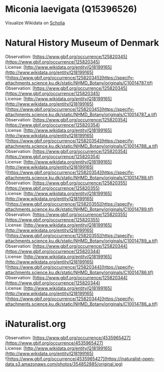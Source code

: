 
Miconia laevigata (Q15396526)
=============================
  
Visualize Wikidata on [Scholia](https://scholia.toolforge.org/taxon/Q15396526)
# Natural History Museum of Denmark
  
Observation: [https://www.gbif.org/occurrence/125820345](https://www.gbif.org/occurrence/125820345)  
License: [http://www.wikidata.org/entity/Q18199165](http://www.wikidata.org/entity/Q18199165)  
![https://www.gbif.org/occurrence/125820345](https://specify-attachments.science.ku.dk/static/NHMD_Botany/originals/C10014787.tif)  
Observation: [https://www.gbif.org/occurrence/125820345](https://www.gbif.org/occurrence/125820345)  
License: [http://www.wikidata.org/entity/Q18199165](http://www.wikidata.org/entity/Q18199165)  
![https://www.gbif.org/occurrence/125820345](https://specify-attachments.science.ku.dk/static/NHMD_Botany/originals/C10014787_a.tif)  
Observation: [https://www.gbif.org/occurrence/125820354](https://www.gbif.org/occurrence/125820354)  
License: [http://www.wikidata.org/entity/Q18199165](http://www.wikidata.org/entity/Q18199165)  
![https://www.gbif.org/occurrence/125820354](https://specify-attachments.science.ku.dk/static/NHMD_Botany/originals/C10014788_a.tif)  
Observation: [https://www.gbif.org/occurrence/125820354](https://www.gbif.org/occurrence/125820354)  
License: [http://www.wikidata.org/entity/Q18199165](http://www.wikidata.org/entity/Q18199165)  
![https://www.gbif.org/occurrence/125820354](https://specify-attachments.science.ku.dk/static/NHMD_Botany/originals/C10014788.tif)  
Observation: [https://www.gbif.org/occurrence/125820355](https://www.gbif.org/occurrence/125820355)  
License: [http://www.wikidata.org/entity/Q18199165](http://www.wikidata.org/entity/Q18199165)  
![https://www.gbif.org/occurrence/125820355](https://specify-attachments.science.ku.dk/static/NHMD_Botany/originals/C10014789.tif)  
Observation: [https://www.gbif.org/occurrence/125820355](https://www.gbif.org/occurrence/125820355)  
License: [http://www.wikidata.org/entity/Q18199165](http://www.wikidata.org/entity/Q18199165)  
![https://www.gbif.org/occurrence/125820355](https://specify-attachments.science.ku.dk/static/NHMD_Botany/originals/C10014789_a.tif)  
Observation: [https://www.gbif.org/occurrence/125820344](https://www.gbif.org/occurrence/125820344)  
License: [http://www.wikidata.org/entity/Q18199165](http://www.wikidata.org/entity/Q18199165)  
![https://www.gbif.org/occurrence/125820344](https://specify-attachments.science.ku.dk/static/NHMD_Botany/originals/C10014786.tif)  
Observation: [https://www.gbif.org/occurrence/125820344](https://www.gbif.org/occurrence/125820344)  
License: [http://www.wikidata.org/entity/Q18199165](http://www.wikidata.org/entity/Q18199165)  
![https://www.gbif.org/occurrence/125820344](https://specify-attachments.science.ku.dk/static/NHMD_Botany/originals/C10014786_a.tif)
# iNaturalist.org
  
Observation: [https://www.gbif.org/occurrence/4535965427](https://www.gbif.org/occurrence/4535965427)  
License: [http://www.wikidata.org/entity/Q18199165](http://www.wikidata.org/entity/Q18199165)  
![https://www.gbif.org/occurrence/4535965427](https://inaturalist-open-data.s3.amazonaws.com/photos/354852885/original.jpg)